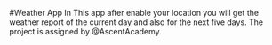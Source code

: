#Weather App
In This app after enable your location you will get the weather report of the current day and also for the next five days.
The project is assigned by @AscentAcademy.
